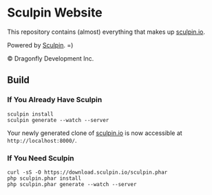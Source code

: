 Sculpin Website
===============

This repository contains (almost) everything that makes up
[sculpin.io](http://sculpin.io).

Powered by [Sculpin](https://github.com/sculpin/sculpin). =)

&copy; Dragonfly Development Inc.


Build
-----

### If You Already Have Sculpin

    sculpin install
    sculpin generate --watch --server

Your newly generated clone of [sculpin.io](https://sculpin.io) is now
accessible at `http://localhost:8000/`.

### If You Need Sculpin

    curl -sS -O https://download.sculpin.io/sculpin.phar
    php sculpin.phar install
    php sculpin.phar generate --watch --server
